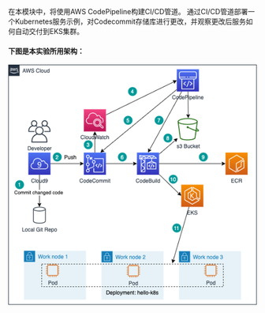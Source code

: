 在本模块中，将使用AWS CodePipeline构建CI/CD管道。
通过CI/CD管道部署一个Kubernetes服务示例，对Codecommit存储库进行更改，并观察更改后服务如何自动交付到EKS集群。

#### 下图是本实验所用架构：
![image](https://github.com/hlmiao/I-Day/blob/master/Devops/CICDforEKSv2/pic/arch.png)
